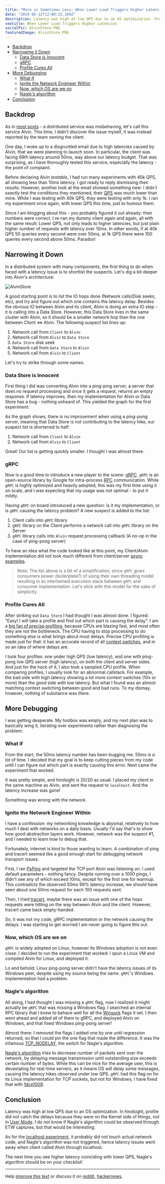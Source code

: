 ```yaml
---
title: "More is Sometimes Less: When Lower Load Triggers Higher Latencies"
date: "2019-05-12T12:00:32.169Z"
description: Latency was high at low QPS due to an OS optimization. Profile did not catch the delays because they were on the Kernel side of things.
seotitle: When Lower Load Triggers Higher Latencies
socialPic: AlvinStore.PNG
featuredImage: AlvinStore.PNG
---
```


- [Backdrop](#backdrop)
- [Narrowing it Down](#narrowing-it-down)
  - [Data Store is Innocent](#data-store-is-innocent)
  - [gRPC](#grpc)
  - [Profile Cures All](#profile-cures-all)
- [More Debugging](#more-debugging)
  - [What if](#what-if)
  - [Ignite the Network Engineer Within](#ignite-the-network-engineer-within)
  - [Now, which OS are we on](#now-which-os-are-we-on)
  - [Nagle's algorithm](#nagles-algorithm)
- [Conclusion](#conclusion)


## Backdrop

As in [most posts](https://mahdytech.com/2019/01/13/curious-case-999-latency-hike/) - a distributed service was misbehaving, let's call this service Alvin. This time, I didn't discover the issue myself, it was instead reported by the team owning the client.

 One day, I woke up to a disgruntled email due to high latencies caused by Alvin, that we were planning to launch soon. In particular, the client was facing 99th latency around 50ms, way above our latency budget. That was surprising, as I have thoroughly tested this service, especially the latency - the point of complaint.

 Before declaring Alvin *testable*, I had run many experiments with 40k QPS, all showing less than 10ms latency. I got ready to reply dismissing their results. However, another look at the email showed something new: I didn't *exactly* test the conditions they mentioned, their [QPS](https://en.wikipedia.org/wiki/Queries_per_second) was much lower than mine. While I was testing with 40k QPS, they were testing with only 1k. I ran my experiment once again, with lower QPS this time, just to humour them.

Since I am blogging about this - you probably figured it out already: their numbers were correct. I re-ran my dummy client again and again, all with the same result: Lower QPS, not only leads to higher latencies, but just plain higher number of requests with latency over 10ms. In other words, if at 40k QPS 50 queries every second were over 50ms, at 1k QPS there were 100 queries every second above 50ms. Paradox!

<canvas class="js-chart" width="400" height="400" data-chart="
    {
        'data': [
            {
                'label': '500 QPS',
                'data': [3, 10, 45, 50]
            },
            {
                'label': '1k QPS',
                'data': [2, 5, 15, 30]
            },
            {
                'label': '30k QPS',
                'data': [1, 2, 3, 5]
            }
        ]
    }
    " data-labels-chart = "Avg,90th,95th,99th" data-labels-chart = "Avg,90th,95th,99th" data-yaxis-name = "Latency in Milliseconds" data-xaxis-name = "Latency Percentile"></canvas>

## Narrowing it Down

In a distributed system with many components, the first thing to do when faced with a latency issue is to shortlist the suspects. Let's dig a bit deeper into Alvin's architecture:

![AlvinStore](./AlvinStore.svg)

A good starting point is to list the IO hops done (Network calls/Disk seeks, etc), and try and figure out which one contains the latency delay. Besides the obvious IO between Alvin and its client,  Alvin is doing an extra IO step - it is calling into a Data Store. However, this Data Store lives in the same cluster with Alvin, so it should be a smaller network hop than the one between Client <=> Alvin. The following suspect list lines up:

1. Network call from `Client` to `Alvin`
2. Network call from `Alvin` to `Data Store`
3. `Data Store` disk seek
4. Network call from `Data Store` to `Alvin`
5. Network call from `Alvin` to `Client`

Let's try to strike through some names.

### Data Store is Innocent

First thing I did was converting Alvin into a ping-ping server, a server that does no request processing and once it gets a request, returns an empty response. If latency improves, then my implementation for Alvin or Data Store has a bug - nothing unheard of. This yielded the graph for the first experiment:

<canvas class="js-chart" width="400" height="400" data-chart="
    {
        'data': [
            {
                'label': 'High QPS',
                'data': [1,2,3,5]
            },
            {
                'label': 'Low QPS',
                'data': [3,10,45,50]
            },
            {
                'label': 'Low QPS (Ping Pong Alvin)',
                'data': [3,9,46,49]
            }
        ]
    }
    " data-labels-chart = "Avg,90th,95th,99th" data-yaxis-name = "Latency in Milliseconds" data-xaxis-name = "Latency Percentile"></canvas>

As the graph shows, there is no improvement when using a ping-pong server, meaning that Data Store is not contributing to the latency hike, our suspect list is shortened to half:

1. Network call from `Client` to `Alvin`
2. Network call from `Alvin` to `Client`

Great! Our list is getting quickly smaller. I thought I was almost there.

### gRPC

Now is a good time to introduce a new player to the scene: [gRPC](https://github.com/grpc/grpc). `gRPC` is an open-source library by Google for intra-process [RPC](https://en.wikipedia.org/wiki/Remote_procedure_call) communication. While `gRPC` is highly optimized and heavily adopted, this was my first time using it on scale, and I was expecting that my usage was not optimal - to put it mildly.

Having `gRPC` on board introduced a new question: is it my implementation, or is `gRPC` causing the latency problem? A new suspect is added to the list:

1. Client calls into `gRPC` library
2. `gRPC` library on the Client performs a network call into  `gRPC` library on the Server
3. `gRPC` library calls into `Alvin` request processing callback (A no-op in the case of ping-pong server)

To have an idea what the code looked like at this point, my Client/Alvin implementation did not look much different from client/server [async examples](https://github.com/grpc/grpc/tree/v1.19.0/examples/cpp/helloworld).

> Note: The list above is a bit of a simplification, since `gRPC` gives consumers power (boilerplate?) of using their own threading model resulting in an intertwined execution stack between `gRPC` and consumer implementation. Let's stick with this model for the sake of simplicity.

### Profile Cures All

After striking out `Data Store` I had thought I was almost done. I figured: "Easy! I will take a profile and find out which part is causing the delay". I am a [big fan of precise profiling](https://mahdytech.com/2019/01/13/curious-case-999-latency-hike/), because CPUs are blazing fast, and most often they are not the bottleneck. The CPU having to stop processing to do something else is what brings about most delays. Precise CPU profiling is made just for that: it has an accurate record of all [context switches](https://www.tutorialspoint.com/what-is-context-switching-in-operating-system), and in so an idea of where delays are.

I took four profiles: one under high QPS (low latency), and one with ping-pong low QPS server (high latency), on both the client and server sides. And just for the heck of it, I also took a sampled CPU profile. When comparing profiles, I usually look for an abnormal callstack. For example, the bad side with high latency showing a lot more context switches (10x or more) than the good side with low latency. But what I found was an almost matching context switching between good and bad runs. To my dismay, however, nothing of substance was there.

## More Debugging

I was getting desperate. My toolbox was empty, and my next plan was to basically wing it, iterating over experiments rather than diagnosing the problem.

### What if

From the start, the 50ms latency number has been bugging me. 50ms is *a lot* of time. I decided that my goal is to keep cutting pieces from my code until I can figure out which part is exactly causing this error. Next came the experiment that worked.

It was pretty simple, and hindsight is 20/20 as usual. I placed my client in the same machine as Alvin, and sent the request to `localhost`. And the latency increase was gone!  

<canvas class="js-chart" width="400" height="400" data-chart="
    {
        'data': [
            {
                'label': 'High QPS',
                'data': [1,2,3,5]
            },
            {
                'label': 'Low QPS',
                'data': [3,10,45,50]
            },
            {
                'label': 'Low QPS (Ping Pong Alvin)',
                'data': [3,9,46,49]
            },
            {
                'label': 'Low QPS (Localhost Client)',
                'data': [0.8,1.7,2.5,4.5]
            }
        ]
    }
    " data-labels-chart = "Avg,90th,95th,99th" data-yaxis-name = "Latency in Milliseconds" data-xaxis-name = "Latency Percentile"></canvas>

Something was wrong with the network.

### Ignite the Network Engineer Within

I have a confession: my networking knowledge is abysmal, relatively to how much I deal with networks on a daily basis. Usually I'd say that's to show how good abstraction layers work. However, network was the suspect #1, and I needed to learn how to debug that.

Fortunately, internet is kind to those wanting to learn. A combination of ping and tracert seemed like a good enough start for debugging network transport issues.

First, I ran [PsPing](https://docs.microsoft.com/en-us/sysinternals/downloads/psping) and targeted the TCP port Alvin was listening on. I used default parameters - nothing fancy. Despite running over a 1000 pings, I didn't see any of which exceed 10ms, except for the first one for warmup. This contradicts the observed 50ms 99% latency increase, we should have seen about one 50ms request for each 100 requests sent.

Then, I tried [tracert](https://support.microsoft.com/en-ca/help/314868/how-to-use-tracert-to-troubleshoot-tcp-ip-problems-in-windows), maybe there was an issue with one of the hops requests were hitting on the way between Alvin and the client. However,  tracert came back empty-handed.

So, it was not my code, gRPC implementation or the network causing the delays. I was starting to get worried I am never going to figure this out.

### Now, which OS are we on

`gRPC` is widely adopted on Linux, however its Windows adoption is not even close. I decided to run the experiment that worked: I spun a Linux VM and compiled Alvin for Linux, and deployed it.  

<canvas class="js-chart" width="400" height="400" data-chart="
    {
        'data': [
            {
                'label': 'Low QPS Baseline',
                'data': [3,10,45,50]
            },
            {
                'label': 'Windows Sample',
                'data': [3,9,46,49]
            },
            {
                'label': 'Linux Sample',
                'data': [1,1.7,2.6,4.6]
            }
        ]
    }
    " data-labels-chart = "Avg,90th,95th,99th" data-yaxis-name = "Latency in Milliseconds" data-xaxis-name = "Latency Percentile"></canvas>

Lo and behold: Linux ping-pong server didn't have the latency issues of its Windows peer, despite using my source being the same. `gRPC`'s Windows implementation had a problem.

### Nagle's algorithm

All along, I had thought I was missing a `gRPC` flag, now I realized it might actually be `gRPC` that was missing a Windows flag. I searched an internal RPC library that I knew to behave well for all the [Winsock](https://docs.microsoft.com/en-us/windows/desktop/winsock/windows-sockets-start-page-2) flags it set. I then went ahead and added all of them to gRPC, and deployed Alvin on Windows, and that fixed Windows ping-pong server!  

<canvas class="js-chart" width="400" height="400" data-chart="
    {
        'data': [
            {
                'label': 'Low QPS Baseline',
                'data': [3,10,45,50]
            },
            {
                'label': 'Windows Sample',
                'data': [3,9,46,49]
            },
            {
                'label': 'Linux Sample',
                'data': [1,1.7,2.6,4.6]
            },
            {
                'label': 'Windows Sample With Winsock Flags',
                'data': [1.1,2.2,3,5]
            }
        ]
    }
    " data-labels-chart = "Avg,90th,95th,99th" data-yaxis-name = "Latency in Milliseconds" data-xaxis-name = "Latency Percentile"></canvas>

*Almost* there: I removed the flags I added  one by one until regression returned, so that I could pin the one flag that made the difference. It was the infamous [TCP_NODELAY](https://docs.microsoft.com/en-us/windows/desktop/api/winsock/nf-winsock-setsockopt), the switch for Nagle's algorithm.

[Nagle's algorithm](https://en.wikipedia.org/wiki/Nagle%27s_algorithm) tries to decrease number of packets sent over the network, by delaying message transmission until outstanding size exceeds certain number of bytes. While this can be nice for the average user, this is devastating for real-time servers, as it means OS will delay some messages, causing the latency hikes observed under low QPS. `gRPC` had this flag on for its Linux implementation for TCP sockets, but not for Windows, I have fixed that with [1dce1009](https://github.com/grpc/grpc/commit/1dce1009e67ea4b5934a61b1bcf8a217bd12cc76).

## Conclusion

Latency was high at low QPS due to an OS optimization. In hindsight, profile did not catch the delays because they were on the Kernel side of things, not in [User Mode](https://blog.codinghorror.com/understanding-user-and-kernel-mode/). I do not know if Nagle's algorithm could be observed through ETW captures, but that would be interesting.

As for the [localhost experiment](#what-if), it probably did not touch actual network code, and Nagle's algorithm was not triggered, hence latency issues went away when client called Alvin through localhost.

The next time you see higher latency coinciding with lower QPS, Nagle's algorithm should be on your checklist!

___
Help [improve this text](https://github.com/aybassiouny/mahdytech) or discuss it on [reddit](https://www.reddit.com/r/programming/comments/bntthh/more_is_sometimes_less_when_lower_load_can/), [hackernews](https://news.ycombinator.com/item?id=19894402).